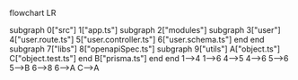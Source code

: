 flowchart LR

subgraph 0["src"]
1["app.ts"]
subgraph 2["modules"]
subgraph 3["user"]
4["user.route.ts"]
5["user.controller.ts"]
6["user.schema.ts"]
end
end
subgraph 7["libs"]
8["openapiSpec.ts"]
subgraph 9["utils"]
A["object.ts"]
C["object.test.ts"]
end
B["prisma.ts"]
end
end
1-->4
1-->6
4-->5
4-->6
5-->6
5-->B
6-->8
6-->A
C-->A
